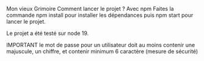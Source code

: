 Mon vieux Grimoire
Comment lancer le projet ?
Avec npm
Faites la commande npm install pour installer les dépendances puis npm start pour lancer le projet.

Le projet a été testé sur node 19.

IMPORTANT
le mot de passe pour un utilisateur doit au moins contenir une majuscule, un chiffre, et contenir minimum 6 caractère
(mesure de sécurité)


